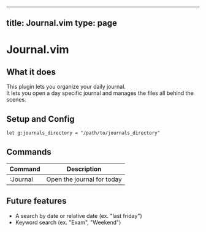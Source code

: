 
---
title: Journal.vim
type: page
---
# Journal.vim

## What it does
This plugin lets you organize your daily journal.<br>
It lets you open a day specific journal and manages the files all behind the scenes.

## Setup and Config
```vim
let g:journals_directory = "/path/to/journals_directory"
```

## Commands
| Command  | Description                |
|----------|----------------------------|
| :Journal | Open the journal for today |

## Future features
- A search by date or relative date (ex. "last friday")
- Keyword search (ex. "Exam", "Weekend")

